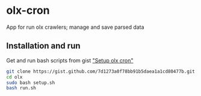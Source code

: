 # olx-cron
App for run olx crawlers; manage and save parsed data 
## Installation and run
Get and run bash scripts from gist ["Setup olx cron"](https://gist.github.com/4rtHurB-1/7d1273a0f78bb91b5daea1a1cd80477b)
```bash
git clone https://gist.github.com/7d1273a0f78bb91b5daea1a1cd80477b.git olx
cd olx
sudo bash setup.sh
bash run.sh
```
